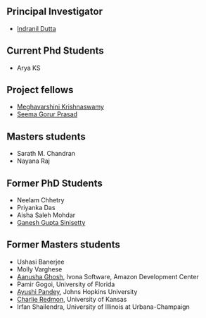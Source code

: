 ## Principal Investigator
* [Indranil Dutta](indranil.md)

## Current Phd Students

* Arya KS

## Project fellows
* [Meghavarshini Krishnaswamy](https://scholar.google.co.in/citations?user=9HzdoS0AAAAJ&hl=en)
* [Seema Gorur Prasad](https://scholar.google.co.in/citations?user=ALtM_ngAAAAJ&hl=en)

## Masters students
* Sarath M. Chandran
* Nayana Raj

## Former PhD Students
* Neelam Chhetry
* Priyanka Das
* Aisha Saleh Mohdar
* [Ganesh Gupta Sinisetty](https://scholar.google.com/citations?user=8eeTZAYAAAAJ&hl=en)

## Former Masters students
* Ushasi Banerjee
* Molly Varghese
* [Aanusha Ghosh](https://www.linkedin.com/in/aanusha-ghosh-96719557/), Ivona Software, Amazon Development Center
* Pamir Gogoi, University of Florida
* [Ayushi Pandey](https://scholar.google.co.in/citations?user=v_2A9F0AAAAJ&hl=en), Johns Hopkins University
* [Charlie Redmon](http://redmonc.github.io/), University of Kansas
* Irfan Shailendra, University of Illinois at Urbana-Champaign
